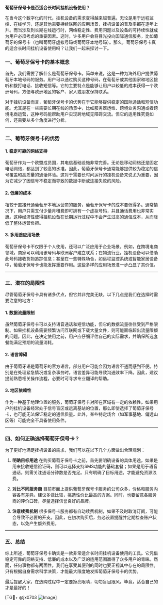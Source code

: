 **葡萄牙保号卡是否适合长时间挂机设备使用？**

在当今这个数字化的时代，挂机设备的需求变得越来越普遍。无论是用于远程监控、在线学习，还是其他需要持续联网的应用场景，挂机设备的普及率都在逐年上升。而当涉及到长期在线运行时，网络稳定性、费用问题以及设备的可持续性就成为用户必须考虑的重要因素。这时，许多用户会将目光投向国际通信服务，比如葡萄牙的保号卡（也叫葡萄牙虚拟号码或葡萄牙本地号码）。那么，葡萄牙保号卡真的适合长时间挂机设备使用吗？让我们一起来探讨一下。

### 一、葡萄牙保号卡的基本概念

首先，我们需要了解什么是葡萄牙保号卡。简单来说，这是一种为海外用户提供葡萄牙本地号码的服务。用户可以通过购买这种号码，在葡萄牙或其他国家和地区接听和拨打电话、接收短信等。它的主要特点是能够让用户以较低的成本获得一个欧洲号码，方便与欧洲地区的客户、家人或朋友保持联系。

对于挂机设备而言，葡萄牙保号卡的优势在于它能够提供稳定的国际通话和短信功能。尤其是在一些需要长期在线的场景中，比如服务器运维、跨境业务沟通或者跨境电商运营，这种号码能帮助用户实现跨地域无障碍交流。但它的适用性究竟如何，还需要从多个角度进行分析。

---

### 二、葡萄牙保号卡的优势

#### 1. **稳定可靠的网络支持**
葡萄牙作为一个欧盟成员国，其电信基础设施非常完善。无论是移动网络还是固定电话网络，都达到了较高的水准。因此，葡萄牙保号卡通常能够提供较为稳定的信号覆盖和高质量的通话体验。这对于需要长时间运行的挂机设备来说尤为重要，因为它减少了因信号不稳定而导致的数据中断或连接失败的风险。

#### 2. **低廉的成本**
相较于直接开通葡萄牙本地运营商的服务，葡萄牙保号卡的成本要低得多。通常情况下，用户只需支付少量月租费即可拥有一个虚拟号码，并且通话费用也非常实惠。这种经济性使得挂机设备在长期运行过程中不会产生过高的通信成本，从而降低了整体运营负担。

#### 3. **多用途应用场景**
葡萄牙保号卡不仅限于个人使用，还可以广泛应用于企业场景。例如，在跨境电商领域，商家可以利用该号码与欧洲客户建立联系；在物流行业，挂机设备可以借助此号码接收货物追踪信息；甚至在一些特殊场合，如远程监控系统或智能家居设备中，葡萄牙保号卡也能发挥重要作用。这些多样的应用场景进一步凸显了其价值。

---

### 三、潜在的局限性

尽管葡萄牙保号卡具有诸多优点，但它并非完美无缺。以下几点是我们在选择时需要注意的地方：

#### 1. **数据流量限制**
虽然葡萄牙保号卡可以支持语音通话和短信功能，但它的数据流量往往受到严格限制。如果挂机设备需要频繁访问互联网或下载大量文件，则可能面临超出流量限额的问题。因此，在决定使用之前，用户应仔细评估自己的实际需求，并确保所选套餐能满足预期的流量消耗。

#### 2. **语言障碍**
由于葡萄牙语是葡萄牙的官方语言，部分用户可能会因为语言不通而感到不便。特别是在处理紧急情况或复杂事务时，语言差异可能导致沟通效率下降。因此，建议提前熟悉相关操作流程，必要时可寻求专业翻译的帮助。

#### 3. **地区依赖性**
作为一种基于地理位置的服务，葡萄牙保号卡对所在区域有一定的依赖性。如果用户的挂机设备经常处于信号盲区或远离基站的位置，那么即使选择了葡萄牙保号卡，也可能无法保证稳定的通信质量。此外，某些特定场合（如军事基地、偏远山区等）可能完全不具备使用条件。

---

### 四、如何正确选择葡萄牙保号卡？

为了更好地满足挂机设备的需求，我们可以在以下几个方面做出合理规划：

1. **明确目标用途**
   在购买葡萄牙保号卡之前，首先要明确设备的具体用途。如果是用来接收短信验证码，则可以选择支持SMS功能的基础套餐；如果是用于语音通话，则需关注通话分钟数是否充足。只有明确了目标用途，才能避免资源浪费。

2. **对比不同服务商**
   目前市面上提供葡萄牙保号卡服务的公司众多，价格和服务内容各有差异。建议多做比较，挑选性价比最高的方案。同时，也要留意各服务商的评价口碑，尽量选择信誉良好的品牌。

3. **注意续费机制**
   很多保号卡服务都有自动续费机制，如果不及时取消订阅，可能会导致不必要的开支。因此，在初次购买后，务必设置提醒并定期检查账户状态，以免产生额外费用。

---

### 五、总结

综上所述，葡萄牙保号卡确实是一款非常适合长时间挂机设备使用的工具。它凭借稳定可靠的网络支持、低廉的成本以及广泛的适用范围赢得了众多用户的青睐。然而，任何事物都有两面性，我们在享受其便利的同时也要正视其中存在的局限性。只有根据自身需求科学决策，才能最大限度地发挥葡萄牙保号卡的优势。

最后提醒大家，在选购过程中一定要擦亮眼睛，切勿盲目跟风。毕竟，适合自己的才是最好的！

[TG💪+ @jx0703 ![Image](https://github.com/user-attachments/assets/dbca1d08-cadb-493c-b0ec-ad6f7a83f270)]